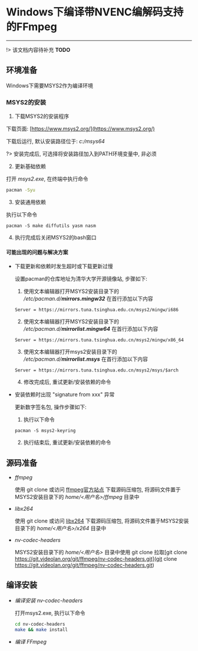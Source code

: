 # Windows下编译带NVENC编解码支持的FFmpeg

---

!> 该文档内容待补充 **TODO**

## 环境准备

Windows下需要MSYS2作为编译环境

### MSYS2的安装

1. 下载MSYS2的安装程序

  下载页面: [https://www.msys2.org/](https://www.msys2.org/)

  下载后运行, 默认安装路径位于: *c:/msys64*

  ?> 安装完成后, 可选择将安装路径加入到PATH环境变量中, 非必须

2. 更新基础依赖

  打开 *msys2.exe*, 在终端中执行命令

  ```bash
  pacman -Syu
  ```

3. 安装通用依赖

  执行以下命令

  ```
  pacman -S make diffutils yasm nasm
  ```

4. 执行完成后关闭MSYS2的bash窗口

#### 可能出现的问题与解决方案

- 下载更新和依赖时发生超时或下载更新过慢
  
  设置pacman的仓库地址为清华大学开源镜像站, 步骤如下:

  1. 使用文本编辑器打开MSYS2安装目录下的 */etc/pacman.d/**mirrors.mingw32*** 在首行添加以下内容
  ```
  Server = https://mirrors.tuna.tsinghua.edu.cn/msys2/mingw/i686
  ```
  2. 使用文本编辑器打开MSYS2安装目录下的 */etc/pacman.d/**mirrorlist.mingw64*** 在首行添加以下内容
  ```
  Server = https://mirrors.tuna.tsinghua.edu.cn/msys2/mingw/x86_64
  ```
  3. 使用文本编辑器打开msys2安装目录下的 */etc/pacman.d/**mirrorlist.msys*** 在首行添加以下内容
  ```
  Server = https://mirrors.tuna.tsinghua.edu.cn/msys2/msys/$arch
  ```
  4. 修改完成后, 重试更新/安装依赖的命令

- 安装依赖时出现 "signature from xxx" 异常
  
  更新数字签名包, 操作步骤如下:

  1. 执行以下命令
  ```
  pacman -S msys2-keyring
  ```
  2. 执行结束后, 重试更新/安装依赖的命令

## 源码准备

- *ffmpeg*

  使用 git clone 或访问 [ffmpeg官方站点](https://ffmpeg.org) 下载源码压缩包, 将源码文件置于MSYS2安装目录下的 *home/<用户名>/ffmpeg* 目录中

- *libx264*

  使用 git clone 或访问 [libx264](https://www.videolan.org/developers/x264.html) 下载源码压缩包, 将源码文件置于MSYS2安装目录下的 *home/<用户名>/x264* 目录中

- *nv-codec-headers*

  MSYS2安装目录下的 *home/<用户名>* 目录中使用 git clone 拉取[git clone https://git.videolan.org/git/ffmpeg/nv-codec-headers.git](git clone https://git.videolan.org/git/ffmpeg/nv-codec-headers.git)

## 编译安装

- *编译安装 nv-codec-headers*

  打开msys2.exe, 执行以下命令

  ```bash
  cd nv-codec-headers
  make && make install
  ```

- *编译 FFmpeg*
